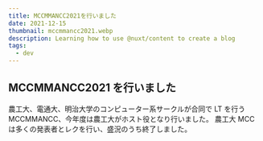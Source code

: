 ```yaml
---
title: MCCMMANCC2021を行いました
date: 2021-12-15
thumbnail: mccmmancc2021.webp
description: Learning how to use @nuxt/content to create a blog
tags:
  - dev
---
```

## MCCMMANCC2021 を行いました

農工大、電通大、明治大学のコンピューター系サークルが合同で LT を行う MCCMMANCC、今年度は農工大がホスト役となり行いました。
農工大 MCC は多くの発表者とレクを行い、盛況のうち終了しました。
